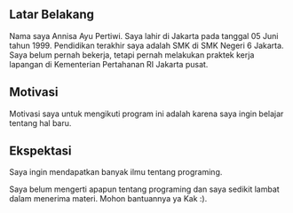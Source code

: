 [//]: # (Ceritakan sedikit tentang latar belakangmu seperti pendidikan terakhir atau pekerjaan sebelumnya)
## Latar Belakang

Nama saya Annisa Ayu Pertiwi. Saya lahir di Jakarta pada tanggal 05 Juni tahun 1999. Pendidikan terakhir saya adalah SMK di SMK Negeri 6 Jakarta. Saya belum pernah bekerja, tetapi pernah melakukan praktek kerja lapangan di Kementerian Pertahanan RI Jakarta pusat.

[//]: # (Motivasi apa yang mendorongmu untuk ikut program coding bootcamp di Hacktiv8?)
## Motivasi
Motivasi saya untuk mengikuti program ini adalah karena saya ingin belajar tentang hal baru.

[//]: # (Beri tahu kami, apa yang ingin kamu dapatkan di Hacktiv8 dan apa yang ingin kamu capai setelah lulus dari sini?)
## Ekspektasi
Saya ingin mendapatkan banyak ilmu tentang programing.

[//]: # (Apakah ada hal lain yang ingin disampaikan? Bila ada, kamu bebas untuk menuliskannya)
Saya belum mengerti apapun tentang programing dan saya sedikit lambat dalam menerima materi. Mohon bantuannya ya Kak :).
